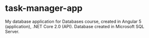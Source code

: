 # task-manager-app

My database application for Databases course, created in Angular 5 (application), .NET Core 2.0 (API). Database created in Microsoft SQL Server. 
